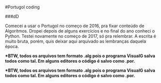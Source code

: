#Portugol coding

###dD

Comecei a usar o Portugol no começo de 2016, pra fixar conteúdo de Algoritmos. Dropei depois de alguns exercícios e no final do ano conheci o Python. Testei novamente no começo de 2017, só pra relembrar. A escrita é muito bruta, porém, quis deixar aqui arquivado as lembranças daquela época. 

<p>
  <strong>*BTW, todos os arquivos tem formato .alg pois o programa VisualG salva todos como tal. Em alguns editores o código é salvo como .por.
</p>

*BTW, todos os arquivos tem formato .alg pois o programa VisualG salva todos como tal. Em alguns editores o código é salvo como .por.
